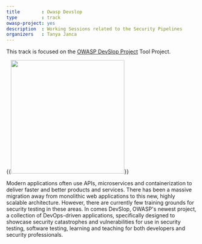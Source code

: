 ```yaml
---
title        : Owasp Devslop
type         : track
owasp-project: yes
description  : Working Sessions related to the Security Pipelines
organizers   : Tanya Janca
---
```


This track is focused on the [OWASP DevSlop Project](https://www.owasp.org/index.php/OWASP_DevSlop_Project) Tool Project.

{{<img src="https://www.owasp.org/images/thumb/c/c1/DevSlop_Logo.jpg/630px-DevSlop_Logo.jpg"
       width="300" >}}

Modern applications often use APIs, microservices and containerization to deliver faster and better products and services.   There has been a massive migration away from monolithic web applications to this new, highly scalable architecture.  However, there are currently few training grounds for security testing in these areas. In comes DevSlop, OWASP's newest project, a collection of DevOps-driven applications, specifically designed to showcase security catastrophes and vulnerabilities for use in security testing, software testing, learning and teaching for both developers and security professionals.




